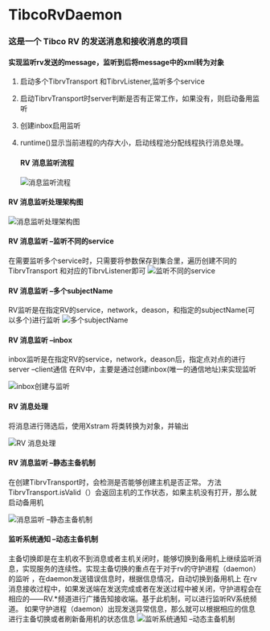 # TibcoRvDaemon

### 这是一个 Tibco RV 的发送消息和接收消息的项目

#### 实现监听rv发送的message，监听到后将message中的xml转为对象

   1. 启动多个TibrvTransport  和TibrvListener,监听多个service
   2. 启动TibrvTransport时server判断是否有正常工作，如果没有，则启动备用监听
   3. 创建inbox启用监听
   4. runtime()显示当前进程的内存大小，启动线程池分配线程执行消息处理。

         #### RV 消息监听流程

         ![消息监听流程](https://github.com/yanzhao77/rvListerDemo/blob/master/resources/picture/%E6%80%BB%E6%B5%81%E7%A8%8B%E5%9B%BE.png)

#### RV 消息监听处理架构图

![消息监听处理架构图](https://github.com/yanzhao77/rvListerDemo/blob/master/resources/picture/%E6%9E%B6%E6%9E%84%E5%9B%BE.png)

#### RV 消息监听 –监听不同的service

在需要监听多个service时，只需要将参数保存到集合里，遍历创建不同的TibrvTransport
和对应的TibrvListener即可
![监听不同的service](https://github.com/yanzhao77/rvListerDemo/blob/master/resources/picture/%E7%9B%91%E5%90%AC%E5%A4%9A%E4%B8%AAservice.png)


#### RV 消息监听 –多个subjectName

RV监听是在指定RV的service，network，deason，和指定的subjectName(可以多个)进行监听
![多个subjectName](https://github.com/yanzhao77/rvListerDemo/blob/master/resources/picture/%E7%9B%91%E5%90%AC%E5%A4%9A%E4%B8%AAsubjectName.png)

#### RV 消息监听 –inbox

inbox监听是在指定RV的service，network，deason后，指定点对点的进行 server –client通信
在RV中，主要是通过创建inbox(唯一的通信地址)来实现监听

![inbox创建与监听](https://github.com/yanzhao77/rvListerDemo/blob/master/resources/picture/inbox%E5%88%9B%E5%BB%BA%E4%B8%8E%E7%9B%91%E5%90%AC.png)

#### RV 消息处理

将消息进行筛选后，使用Xstram 将类转换为对象，并输出

![RV 消息处理](https://github.com/yanzhao77/rvListerDemo/blob/master/resources/picture/%E6%B6%88%E6%81%AF%E5%A4%84%E7%90%86.png)



#### RV 消息监听 –静态主备机制

在创建TibrvTransport时，会检测是否能够创建主机是否正常。
方法 TibrvTransport.isValid（）会返回主机的工作状态，如果主机没有打开，那么就启动备用机

![消息监听 –静态主备机制](https://github.com/yanzhao77/rvListerDemo/blob/master/resources/picture/%E4%B8%BB%E5%A4%87%E6%9C%BA%E5%88%B6.png)

#### 监听系统通知 –动态主备机制

主备切换即是在主机收不到消息或者主机关闭时，能够切换到备用机上继续监听消息，实现服务的连续性。实现主备切换的重点在于对于rv的守护进程（daemon）的监听
，在daemon发送错误信息时，根据信息情况，自动切换到备用机上
在rv消息接收过程中，如果发送端在发送完成或者在发送过程中被关闭，守护进程会在相应的——RV.*频道进行广播告知接收端。基于此机制，可以进行监听RV系统频道。
如果守护进程（daemon）出现发送异常信息，那么就可以根据相应的信息进行主备切换或者刷新备用机的状态信息
![监听系统通知 –动态主备机制](https://github.com/yanzhao77/rvListerDemo/blob/master/resources/picture/%E5%8A%A8%E6%80%81%E4%B8%BB%E5%A4%87%E5%88%87%E6%8D%A2.png)

